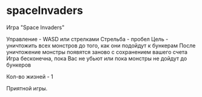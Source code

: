 # spaceInvaders
Игра "Space Invaders"

Управление - WASD или стрелками
Стрельба - пробел
Цель - уничтожить всех монстров до того, как они подойдут к бункерам
После уничтожение монстры появятся заново с сохранением вашего счета
Игра бесконечна, пока Вас не убьют или пока монстры не дойдут до бункеров

Кол-во жизней - 1

Приятной игры.
